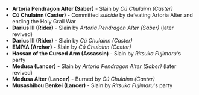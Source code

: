 - **Artoria Pendragon Alter (Saber)** - Slain by _Cú Chulainn (Caster)_
- **Cú Chulainn (Caster)** - Committed _suicide_ by defeating Artoria Alter and ending the Holy Grail War
- **Darius III (Rider)** - Slain by _Artoria Pendragon Alter (Saber)_ (later revived)
- **Darius III (Rider)** - Slain by _Cú Chulainn (Caster)_
- **EMIYA (Archer)** - Slain by _Cú Chulainn (Caster)_
- **Hassan of the Cursed Arm (Assassin)** - Slain by _Ritsuka Fujimaru_'s party
- **Medusa (Lancer)** - Slain by _Artoria Pendragon Alter (Saber)_ (later revived)
- **Medusa Alter (Lancer)** - Burned by _Cú Chulainn (Caster)_
- **Musashibou Benkei (Lancer)** - Slain by _Ritsuka Fujimaru_'s party